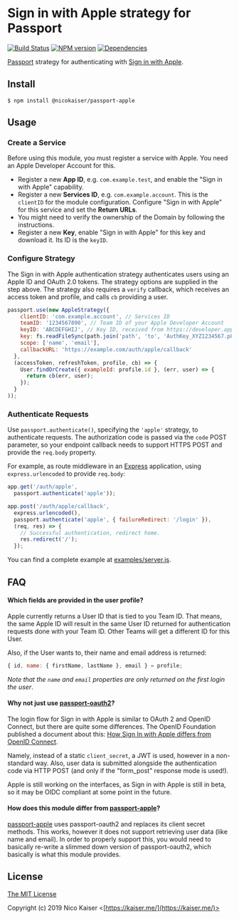 # Sign in with Apple strategy for Passport

[![Build Status](https://travis-ci.org/nicokaiser/passport-apple.svg?branch=master)](https://travis-ci.org/nicokaiser/passport-apple)
[![NPM version](https://badge.fury.io/js/%40nicokaiser%2Fpassport-apple.svg)](https://www.npmjs.com/package/@nicokaiser/passport-apple)
[![Dependencies](https://david-dm.org/nicokaiser/passport-apple.svg)](https://david-dm.org/nicokaiser/passport-apple)

[Passport](http://www.passportjs.org/) strategy for authenticating with [Sign in with Apple](https://developer.apple.com/sign-in-with-apple/).

## Install

    $ npm install @nicokaiser/passport-apple

## Usage

### Create a Service

Before using this module, you must register a service with Apple. You need an Apple Developer Account for this.

- Register a new **App ID**, e.g. `com.example.test`, and enable the "Sign in with Apple" capability.
- Register a new **Services ID**, e.g. `com.example.account`. This is the `clientID` for the module configuration. Configure "Sign in with Apple" for this service and set the **Return URLs**.
- You might need to verify the ownership of the Domain by following the instructions.
- Register a new **Key**, enable "Sign in with Apple" for this key and download it. Its ID is the `keyID`.

### Configure Strategy

The Sign in with Apple authentication strategy authenticates users using an Apple ID and OAuth 2.0 tokens. The strategy options are supplied in the step above. The strategy also requires a `verify` callback, which receives an access token and profile, and calls `cb` providing a user.

```js
passport.use(new AppleStrategy({
    clientID: 'com.example.account', // Services ID
    teamID: '1234567890', // Team ID of your Apple Developer Account
    keyID: 'ABCDEFGHIJ', // Key ID, received from https://developer.apple.com/account/resources/authkeys/list
    key: fs.readFileSync(path.join('path', 'to', 'AuthKey_XYZ1234567.p8')), // Private key, downloaded from https://developer.apple.com/account/resources/authkeys/list
    scope: ['name', 'email'],
    callbackURL: 'https://example.com/auth/apple/callback'
  },
  (accessToken, refreshToken, profile, cb) => {
    User.findOrCreate({ exampleId: profile.id }, (err, user) => {
      return cb(err, user);
    });
  }
));
```

### Authenticate Requests

Use `passport.authenticate()`, specifying the `'apple'` strategy, to authenticate requests. The authorization code is passed via the `code` POST parameter, so your endpoint callback needs to support HTTPS POST and provide the `req.body` property.

For example, as route middleware in an [Express](http://expressjs.com/) application, using `express.urlencoded` to provide `req.body`:

```js
app.get('/auth/apple',
  passport.authenticate('apple'));

app.post('/auth/apple/callback',
  express.urlencoded(),
  passport.authenticate('apple', { failureRedirect: '/login' }),
  (req, res) => {
    // Successful authentication, redirect home.
    res.redirect('/');
  });
```

You can find a complete example at [examples/server.js](examples/server.js).

## FAQ

#### Which fields are provided in the user profile?

Apple currently returns a User ID that is tied to you Team ID. That means, the same Apple ID will result in the same User ID returned for authentication requests done with your Team ID. Other Teams will get a different ID for this User.

Also, if the User wants to, their name and email address is returned:

```js
{ id, name: { firstName, lastName }, email } = profile;
```

*Note that the `name` and `email` properties are only returned on the first login the user*.

#### Why not just use [passport-oauth2](https://github.com/jaredhanson/passport-oauth2/)?

The login flow for Sign in with Apple is similar to OAuth 2 and OpenID Connect, but there are quite some differences. The OpenID Foundation published a document about this: [How Sign In with Apple differs from OpenID Connect](https://bitbucket.org/openid/connect/src/default/How-Sign-in-with-Apple-differs-from-OpenID-Connect.md).

Namely, instead of a static `client_secret`, a JWT is used, however in a non-standard way. Also, user data is submitted alongside the authentication code via HTTP POST (and only if the "form_post" response mode is used!).

Apple is still working on the interfaces, as Sign in with Apple is still in beta, so it may be OIDC compliant at some point in the future.

#### How does this module differ from [passport-apple](https://github.com/ananay/passport-apple/)?

[passport-apple](https://github.com/ananay/passport-apple/) uses passport-oauth2 and replaces its client secret methods. This works, however it does not support retrieving user data (like name and email). In order to properly support this, you would need to basically re-write a slimmed down version of passport-oauth2, which basically is what this module provides.

## License

[The MIT License](http://opensource.org/licenses/MIT)

Copyright (c) 2019 Nico Kaiser <[https://kaiser.me/](https://kaiser.me/)>
